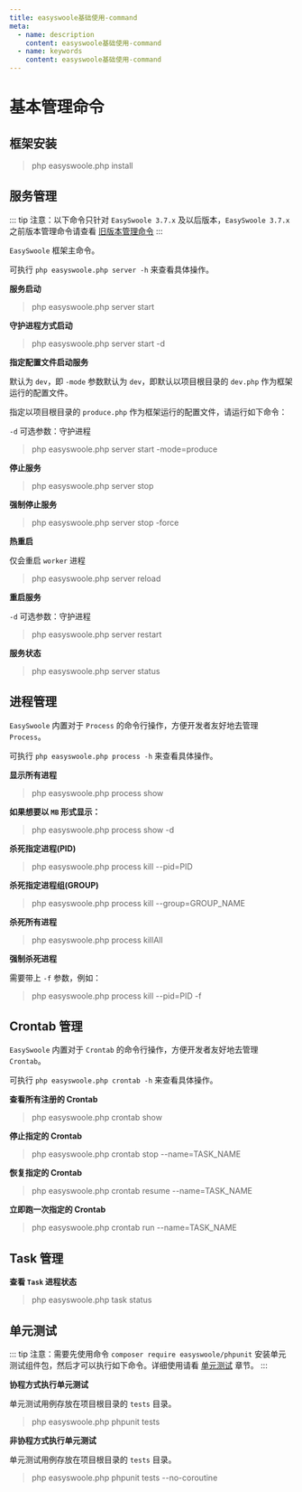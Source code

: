 ```yaml
---
title: easyswoole基础使用-command
meta:
  - name: description
    content: easyswoole基础使用-command
  - name: keywords
    content: easyswoole基础使用-command
---
```

# 基本管理命令

## 框架安装

> php easyswoole.php install

## 服务管理

::: tip
  注意：以下命令只针对 `EasySwoole 3.7.x` 及以后版本，`EasySwoole 3.7.x` 之前版本管理命令请查看 [旧版本管理命令](https://github.com/easy-swoole/doc/blob/master/Cn/QuickStart/command.md) 
:::

`EasySwoole` 框架主命令。

可执行 `php easyswoole.php server -h` 来查看具体操作。

**服务启动**

> php easyswoole.php server start

**守护进程方式启动**

> php easyswoole.php server start -d

**指定配置文件启动服务**

默认为 `dev`，即 `-mode` 参数默认为 `dev`，即默认以项目根目录的 `dev.php` 作为框架运行的配置文件。

指定以项目根目录的 `produce.php` 作为框架运行的配置文件，请运行如下命令：

`-d` 可选参数：守护进程

> php easyswoole.php server start -mode=produce

**停止服务**

> php easyswoole.php server stop

**强制停止服务**

> php easyswoole.php server stop -force

**热重启**

仅会重启 `worker` 进程

> php easyswoole.php server reload

**重启服务**

`-d` 可选参数：守护进程

> php easyswoole.php server restart

**服务状态**

> php easyswoole.php server status

## 进程管理

`EasySwoole` 内置对于 `Process` 的命令行操作，方便开发者友好地去管理 `Process`。

可执行 `php easyswoole.php process -h` 来查看具体操作。

**显示所有进程**

> php easyswoole.php process show

**如果想要以 `MB` 形式显示：**

> php easyswoole.php process show -d

**杀死指定进程(PID)**

> php easyswoole.php process kill --pid=PID

**杀死指定进程组(GROUP)**

> php easyswoole.php process kill --group=GROUP_NAME

**杀死所有进程**

> php easyswoole.php process killAll

**强制杀死进程**

需要带上 `-f` 参数，例如：

> php easyswoole.php process kill --pid=PID -f


## Crontab 管理

`EasySwoole` 内置对于 `Crontab` 的命令行操作，方便开发者友好地去管理 `Crontab`。

可执行 `php easyswoole.php crontab -h` 来查看具体操作。

**查看所有注册的 Crontab**

> php easyswoole.php crontab show

**停止指定的 Crontab**

> php easyswoole.php crontab stop --name=TASK_NAME

**恢复指定的 Crontab**

> php easyswoole.php crontab resume --name=TASK_NAME

**立即跑一次指定的 Crontab**

> php easyswoole.php crontab run --name=TASK_NAME

## Task 管理

**查看 `Task` 进程状态**

> php easyswoole.php task status


## 单元测试

::: tip
 注意：需要先使用命令 `composer require easyswoole/phpunit` 安装单元测试组件包，然后才可以执行如下命令。详细使用请看 [单元测试](/Components/phpunit.md) 章节。
:::

**协程方式执行单元测试**

单元测试用例存放在项目根目录的 `tests` 目录。

> php easyswoole.php phpunit tests

**非协程方式执行单元测试**

单元测试用例存放在项目根目录的 `tests` 目录。

> php easyswoole.php phpunit tests --no-coroutine
